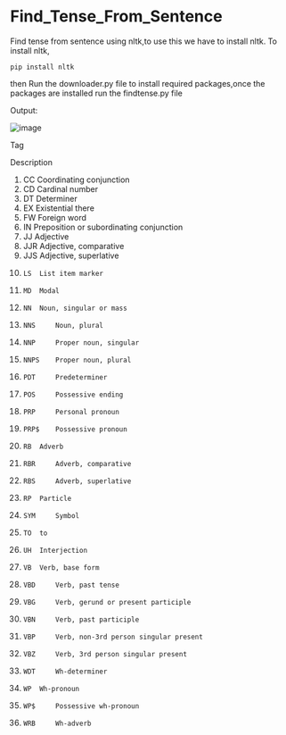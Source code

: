 
# Find_Tense_From_Sentence

Find tense from sentence using nltk,to use this we have to install nltk.
To install nltk,
```
pip install nltk

```

then Run the downloader.py file to install required packages,once the packages are installed
run the findtense.py file

Output:

![image](https://user-images.githubusercontent.com/50355854/170842005-2edf4391-eed2-4b72-80f5-83fea98a10fd.png)




	
Tag
	
Description

1. 	CC 	Coordinating conjunction
2. 	CD 	Cardinal number
3. 	DT 	Determiner
4. 	EX 	Existential there
5. 	FW 	Foreign word
6. 	IN 	Preposition or subordinating conjunction
7. 	JJ 	Adjective
8. 	JJR 	Adjective, comparative
9. 	JJS 	Adjective, superlative
10. 	LS 	List item marker
11. 	MD 	Modal
12. 	NN 	Noun, singular or mass
13. 	NNS 	Noun, plural
14. 	NNP 	Proper noun, singular
15. 	NNPS 	Proper noun, plural
16. 	PDT 	Predeterminer
17. 	POS 	Possessive ending
18. 	PRP 	Personal pronoun
19. 	PRP$ 	Possessive pronoun
20. 	RB 	Adverb
21. 	RBR 	Adverb, comparative
22. 	RBS 	Adverb, superlative
23. 	RP 	Particle
24. 	SYM 	Symbol
25. 	TO 	to
26. 	UH 	Interjection
27. 	VB 	Verb, base form
28. 	VBD 	Verb, past tense
29. 	VBG 	Verb, gerund or present participle
30. 	VBN 	Verb, past participle
31. 	VBP 	Verb, non-3rd person singular present
32. 	VBZ 	Verb, 3rd person singular present
33. 	WDT 	Wh-determiner
34. 	WP 	Wh-pronoun
35. 	WP$ 	Possessive wh-pronoun
36. 	WRB 	Wh-adverb 
